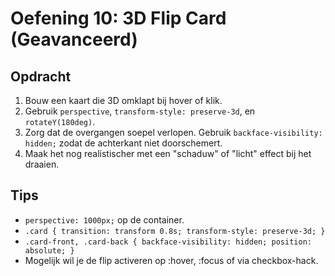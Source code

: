 # Oefening 10: 3D Flip Card (Geavanceerd)

## Opdracht

1. Bouw een kaart die 3D omklapt bij hover of klik.
2. Gebruik `perspective`, `transform-style: preserve-3d`, en `rotateY(180deg)`.
3. Zorg dat de overgangen soepel verlopen. Gebruik `backface-visibility: hidden;` zodat de achterkant niet doorschemert.
4. Maak het nog realistischer met een "schaduw" of "licht" effect bij het draaien.

## Tips

- `perspective: 1000px;` op de container.
- `.card { transition: transform 0.8s; transform-style: preserve-3d; }`
- `.card-front, .card-back { backface-visibility: hidden; position: absolute; }`
- Mogelijk wil je de flip activeren op :hover, :focus of via checkbox-hack.
